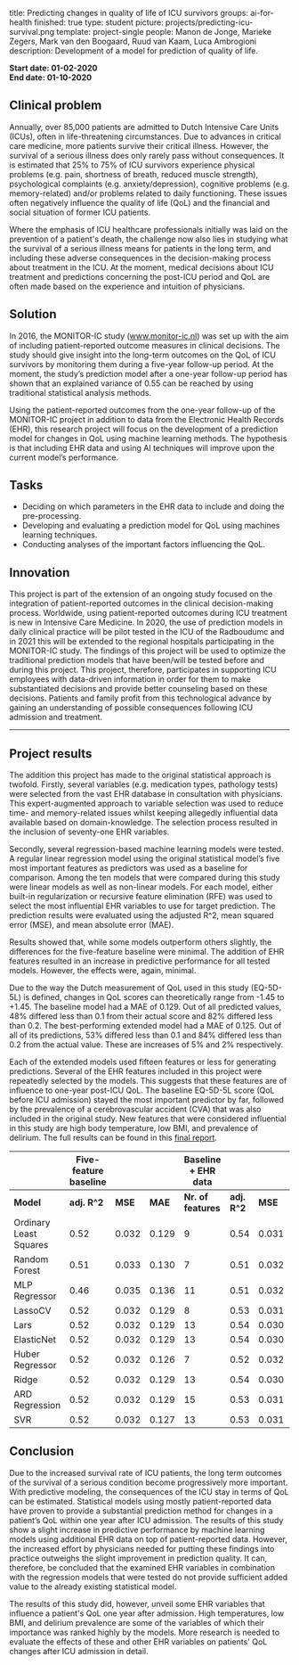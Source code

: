 title: Predicting changes in quality of life of ICU survivors
groups: ai-for-health
finished: true
type: student
picture: projects/predicting-icu-survival.png
template: project-single
people:  Manon de Jonge, Marieke Zegers, Mark van den Boogaard, Ruud van Kaam, Luca Ambrogioni
description: Development of a model for prediction of quality of life.

**Start date: 01-02-2020** <br>
**End date: 01-10-2020**

## Clinical problem
Annually, over 85,000 patients are admitted to Dutch Intensive Care Units (ICUs), often in life-threatening circumstances. Due to advances in critical care medicine, more patients survive their critical illness. However, the survival of a serious illness does only rarely pass without consequences. It is estimated that 25% to 75% of ICU survivors experience physical problems (e.g. pain, shortness of breath, reduced muscle strength), psychological complaints (e.g.  anxiety/depression), cognitive problems (e.g. memory-related) and/or problems related to daily functioning. These issues often negatively influence the quality of life (QoL) and the financial and social situation of former ICU patients.

Where the emphasis of ICU healthcare professionals initially was laid on the prevention of a patient's death, the challenge now also lies in studying what the survival of a serious illness means for patients in the long term, and including these adverse consequences in the decision-making process about treatment in the ICU. At the moment, medical decisions about ICU treatment and predictions concerning the post-ICU period and QoL are often made based on the experience and intuition of physicians. 

## Solution
In 2016, the MONITOR-IC study (www.monitor-ic.nl) was set up with the aim of including patient-reported outcome measures in clinical decisions. The study should give insight into the long-term outcomes on the QoL of ICU survivors by monitoring them during a five-year follow-up period. At the moment, the study’s prediction model after a one-year follow-up period has shown that an explained variance of 0.55 can be reached by using traditional statistical analysis methods.

Using the patient-reported outcomes from the one-year follow-up of the MONITOR-IC project in addition to data from the Electronic Health Records (EHR), this research project will focus on the development of a prediction model for changes in QoL using machine learning methods. The hypothesis is that including EHR data and using AI techniques will improve upon the current model’s performance.

## Tasks
 - Deciding on which parameters in the EHR data to include and doing the pre-processing.
 - Developing and evaluating a prediction model for QoL using machines learning techniques. 
 - Conducting analyses of the important factors influencing the QoL.

## Innovation
This project is part of the extension of an ongoing study focused on the integration of patient-reported outcomes in the clinical decision-making process. Worldwide, using patient-reported outcomes during ICU treatment is new in Intensive Care Medicine. In 2020, the use of prediction models in daily clinical practice will be pilot tested in the ICU of the Radboudumc and in 2021 this will be extended to the regional hospitals participating in the MONITOR-IC study. The findings of this project will be used to optimize the traditional prediction models that have been/will be tested before and during this project. This project, therefore, participates in supporting ICU employees with data-driven information in order for them to make substantiated decisions and provide better counseling based on these decisions. Patients and family profit from this technological advance by gaining an understanding of possible consequences following ICU admission and treatment.

_________________________________________________________________________________
## Project results
The addition this project has made to the original statistical approach is twofold. Firstly, several variables (e.g. medication types, pathology tests) were selected from the vast EHR database in consultation with physicians. This expert-augmented approach to variable selection was used to reduce time- and memory-related issues whilst keeping allegedly influential data available based on domain-knowledge. The selection process resulted in the inclusion of seventy-one EHR variables. 

Secondly, several regression-based machine learning models were tested. A regular linear regression model using the original statistical model’s five most important features as predictors was used as a baseline for comparison. Among the ten models that were compared during this study were linear models as well as non-linear models. For each model, either built-in regularization or recursive feature elimination (RFE) was used to select the most influential EHR variables to use for target prediction. The prediction results were evaluated using the adjusted R^2, mean squared error (MSE), and mean absolute error (MAE). 

Results showed that, while some models outperform others slightly, the differences for the five-feature baseline were minimal. The addition of EHR features resulted in an increase in predictive performance for all tested models. However, the effects were, again, minimal. 

Due to the way the Dutch measurement of QoL used in this study (EQ-5D-5L) is defined, changes in QoL scores can theoretically range from -1.45 to +1.45. The baseline model had a MAE of 0.129. Out of all predicted values, 48% differed less than 0.1 from their actual score and 82% differed less than 0.2. The best-performing extended model had a MAE of 0.125. Out of all of its predictions, 53% differed less than 0.1 and 84% differed less than 0.2 from the actual value. These are increases of 5% and 2% respectively. 

Each of the extended models used fifteen features or less for generating predictions. Several of the EHR features included in this project were repeatedly selected by the models. This suggests that these features are of influence to one-year post-ICU QoL. The baseline EQ-5D-5L score (QoL before ICU admission) stayed the most important predictor by far, followed by the prevalence of a cerebrovascular accident (CVA) that was also included in the original study. New features that were considered influential in this study are high body temperature, low BMI, and prevalence of delirium. The full results can be found in this [final report](https://drive.google.com/file/d/1RskDzNP-hgDEAEUz3JxDNwg-zW8vgjtv/view?usp=sharing).


|                        | **Five-feature baseline** |       |       | **Baseline + EHR data** |          |       |       |
|------------------------|-----------------------|-------|-------|---------------------|----------|-------|-------|
| **Model**                 | **adj. R^2**              | **MSE**   | **MAE**   | **Nr. of features**     | **adj. R^2** | **MSE**   | **MAE**   |
| Ordinary Least Squares | 0.52                  | 0.032 | 0.129 | 9                   | 0.54     | 0.031 | 0.127 |
| Random Forest          | 0.51                  | 0.033 | 0.130 | 7                   | 0.51     | 0.032 | 0.129 |
| MLP Regressor          | 0.46                  | 0.035 | 0.136 | 11                  | 0.51     | 0.032 | 0.127 |
| LassoCV                | 0.52                  | 0.032 | 0.129 | 8                   | 0.53     | 0.031 | 0.128 |
| Lars                   | 0.52                  | 0.032 | 0.129 | 13                  | 0.54     | 0.030 | 0.127 |
| ElasticNet             | 0.52                  | 0.032 | 0.129 | 13                  | 0.54     | 0.030 | 0.127 |
| Huber Regressor        | 0.52                  | 0.032 | 0.126 | 7                   | 0.52     | 0.032 | 0.125 |
| Ridge                  | 0.52                  | 0.032 | 0.129 | 13                  | 0.54     | 0.030 | 0.127 |
| ARD Regression         | 0.52                  | 0.032 | 0.129 | 15                  | 0.53     | 0.031 | 0.127 |
| SVR                    | 0.52                  | 0.032 | 0.127 | 13                  | 0.53     | 0.031 | 0.125 |

## Conclusion
Due to the increased survival rate of ICU patients, the long term outcomes of the survival of a serious condition  become  progressively  more  important.  With  predictive modeling, the consequences of the ICU stay in terms of QoL can be estimated. Statistical models using  mostly  patient-reported  data  have  proven  to  provide a substantial prediction method for changes in a patient’s  QoL  within  one  year  after  ICU  admission. The results of this study show a slight increase in predictive performance by machine learning models using additional EHR data on top of patient-reported data. However, the increased effort by physicians needed for putting these findings into practice outweighs the slight improvement in prediction quality. It can, therefore, be concluded that the examined EHR variables in combination with the regression models that were tested do not provide sufficient added value to the already existing statistical model.

The results of this study did, however, unveil some EHR variables that influence a patient's QoL one year after admission. High temperatures, low BMI, and delirium prevalence are some of the variables of which their importance was ranked highly by the models. More research is needed to evaluate the effects of these and other EHR variables on patients' QoL changes after ICU admission in detail.


